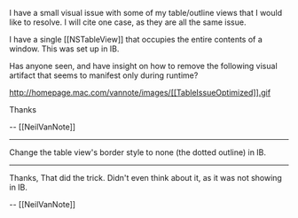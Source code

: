 I have a small visual issue with some of my table/outline views that I would like to resolve. I will cite one case, as they are all the same issue.

I have a single [[NSTableView]] that occupies the entire contents of a window. This was set up in IB.

Has anyone seen, and have insight on how to remove the following visual artifact that seems to manifest only during runtime?

http://homepage.mac.com/vannote/images/[[TableIssueOptimized]].gif

Thanks

-- [[NeilVanNote]]

----

Change the table view's border style to none (the dotted outline) in IB.

----

Thanks, That did the trick. Didn't even think about it, as it was not showing in IB.

-- [[NeilVanNote]]
